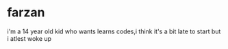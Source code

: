 # farzan
i'm a 14 year old kid who wants learns codes,i think it's a bit late to start but i atlest woke up
